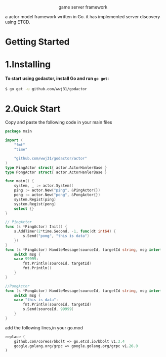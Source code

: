 <p align="center">game server framework</a></p>

a actor model framework written in Go.
it has implemented server discovery using ETCD.

Getting Started
===============

# 1.Installing
#### To start using godactor, install Go and run `go get`:
```sh
$ go get -u github.com/wwj31/godactor
```

# 2.Quick Start
Copy and paste the following code in your main files
```go
package main

import (
	"fmt"
	"time"

	"github.com/wwj31/godactor/actor"
)
type PingActor struct{ actor.ActorHanlerBase }
type PongActor struct{ actor.ActorHanlerBase }

func main() {
	system, _ := actor.System()
	ping := actor.New("ping", &PingActor{})
	pong := actor.New("pong", &PongActor{})
	system.Regist(ping)
	system.Regist(pong)
	select {}
}

// PingActor
func (s *PingActor) Init() {
	s.AddTimer(2*time.Second, -1, func(dt int64) {
		s.Send("pong", "this is data")
	})
}
func (s *PingActor) HandleMessage(sourceId, targetId string, msg interface{}) {
	switch msg {
	case 99999:
		fmt.Println(sourceId, targetId)
		fmt.Println()
	}
}

//PongActor
func (s *PongActor) HandleMessage(sourceId, targetId string, msg interface{}) {
	switch msg {
	case "this is data":
		fmt.Println(sourceId, targetId)
		s.Send(sourceId, 99999)
	}
}


```
add the following lines,in your go.mod
```mod
replace (
    github.com/coreos/bbolt => go.etcd.io/bbolt v1.3.4
    google.golang.org/grpc => google.golang.org/grpc v1.26.0
)
```
